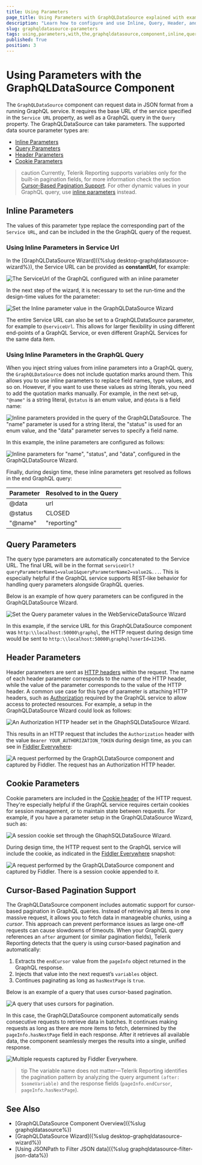 ```yaml
---
title: Using Parameters
page_title: Using Parameters with GraphQLDataSource explained with examples
description: "Learn how to configure and use Inline, Query, Header, and Cookie Parameters with the GraphQLDataSource component in Telerik Reporting."
slug: graphqldatasource-parameters
tags: using,parameters,with,the,graphqldatasource,component,inline,query,header,cookie,fiddler,configure
published: True
position: 3
---
```


# Using Parameters with the GraphQLDataSource Component

The `GraphQLDataSource` component can request data in JSON format from a running GraphQL service. It requires the base URL of the service specified in the `Service URL` property, as well as a GraphQL query in the `Query` property. The GraphQLDataSource can take parameters. The supported data source parameter types are:

* [Inline Parameters](#inline-parameters)
* [Query Parameters](#query-parameters)
* [Header Parameters](#header-parameters)
* [Cookie Parameters](#cookie-parameters)

>caution Currently, Telerik Reporting supports variables only for the built-in pagination fields, for more information check the section [Cursor-Based Pagination Support](#cursor-based-pagination-support).
> For other dynamic values in your GraphQL query, use [inline parameters](#inline-parameters) instead. 

## Inline Parameters

The values of this parameter type replace the corresponding part of the `Service URL`, and can be included in the the GraphQL query of the request.

### Using Inline Parameters in Service Url

In the [GraphQLDataSource Wizard]({%slug desktop-graphqldatasource-wizard%}), the Service URL can be provided as __constantUrl__, for example:

![The ServiceUrl of the GraphQL configured with an inline parameter](images/GraphQLDataSourceUrl.png)

In the next step of the wizard, it is necessary to set the run-time and the design-time values for the parameter:

![Set the Inline parameter value in the GraphQLDataSource Wizard](images/GraphQLDataSourceInlineParameterEndpoint.png)

The entire Service URL can also be set to a GraphQLDataSource parameter, for example to `@serviceUrl`. This allows for larger flexibility in using different end-points of a GraphQL Service, or even different GraphQL Services for the same data item.

### Using Inline Parameters in the GraphQL Query

When you inject string values from inline parameters into a GraphQL query, the `GraphQLDataSource` does not include quotation marks around them. This allows you to use inline parameters to replace field names, type values, and so on. However, if you want to use these values as string literals, you need to add the quotation marks manually. For example, in the next set-up, `"@name"` is a string literal, `@status` is an enum value, and `@data` is a field name:

![Inline parameters provided in the query of the GraphQLDataSource. The "name" parameter is used for a string literal, the "status" is used for an enum value, and the "data" parameter serves to specify a field name.](images/GraphQLDataSourceQueryInlineParameters.png)

In this example, the inline parameters are configured as follows:

![Inline parameters for "name", "status", and "data", configured in the GraphQLDataSource Wizard.](images/GraphQLDataSourceInlineParameters.png)

Finally, during design time, these inline parameters get resolved as follows in the end GraphQL query:

| **Parameter** | **Resolved to in the Query**              |
|---------------|-------------------------------------------|
| @data         | url                                       |
| @status       | CLOSED                                    |
| "@name"       | "reporting"                               |

## Query Parameters

The query type parameters are automatically concatenated to the Service URL. The final URL will be in the format `serviceUrl?queryParameterName1=value1&queryParameterName2=value2&...`. This is especially helpful if the GraphQL service supports REST-like behavior for handling query parameters alongside GraphQL queries. 

Below is an example of how query parameters can be configured in the GraphQLDataSource Wizard.

![Set the Query parameter values in the WebServiceDataSource Wizard](images/GraphQLDataSourceQueryParameter.png)

In this example, if the service URL for this GraphQLDataSource component was `http:\\localhost:50000\graphql`, the HTTP request during design time would be sent to `http:\\localhost:50000\graphql?userId=12345`.

## Header Parameters

Header parameters are sent as [HTTP headers](https://developer.mozilla.org/en-US/docs/Web/HTTP/Headers) within the request. The name of each header parameter corresponds to the name of the HTTP header, while the value of the parameter corresponds to the value of the HTTP header. A common use case for this type of parameter is attaching HTTP headers, such as [Authorization](https://developer.mozilla.org/en-US/docs/Web/HTTP/Headers/Authorization) required by the GraphQL service to allow access to protected resources. For example, a setup in the GraphQLDataSource Wizard could look as follows:

![An Authorization HTTP header set in the GhaphSQLDataSource Wizard.](images/GraphQLDataSourceHeaderParameter.png)

This results in an HTTP request that includes the `Authorization` header with the value `Bearer YOUR_AUTHORIZATION_TOKEN` during design time, as you can see in [Fiddler Everywhere](https://www.telerik.com/fiddler/fiddler-everywhere):

![A request performed by the GraphQLDataSource component and captured by Fiddler. The request has an Authorization HTTP header.](images/AuthorizationTokenFiddlerEverywhere.png)

## Cookie Parameters

Cookie parameters are included in the [Cookie header](https://developer.mozilla.org/en-US/docs/Web/HTTP/Headers/Cookie) of the HTTP request. They're especially helpful if the GraphQL service requires certain cookies for session management, or to maintain state between requests. For example, if you have a parameter setup in the GraphQLDataSource Wizard, such as:

![A session cookie set through the GhaphSQLDataSource Wizard.](images/GraphQLDataSourceCookieParameter.png) 

During design time, the HTTP request sent to the GraphQL service will include the cookie, as indicated in the [Fiddler Everywhere](https://www.telerik.com/fiddler/fiddler-everywhere) snapshot:

![A request performed by the GraphQLDataSource component and captured by Fiddler. There is a session cookie appended to it.](images/CookieSessionFiddlerEverywhere.png)

## Cursor-Based Pagination Support

The GraphQLDataSource component includes automatic support for cursor-based pagination in GraphQL queries. Instead of retrieving all items in one massive request, it allows you to fetch data in manageable chunks, using a *cursor*. This approach can prevent performance issues as large one-off requests can cause slowdowns of timeouts. When your GraphQL query references an `after` argument (or similar pagination fields), Telerik Reporting detects that the query is using cursor-based pagination and automatically:

1. Extracts the `endCursor` value from the `pageInfo` object returned in the GraphQL response.
1. Injects that value into the next request’s `variables` object.
1. Continues paginating as long as `hasNextPage` is `true`.

Below is an example of a query that uses cursor-based pagination.

![A query that uses cursors for pagination.](images/GraphQLDataSourceQueryCursor.png)

In this case, the GraphQLDataSource component automatically sends consecutive requests to retrieve data in batches. It continues making requests as long as there are more items to fetch, determined by the `pageInfo.hasNextPage` field in each response. After it retrieves all available data, the component seamlessly merges the results into a single, unified response.

![Multiple requests captured by Fiddler Everywhere.](images/FiddlerEverywhereMultipleRequestsCursors.png)

>tip The variable name does not matter—Telerik Reporting identifies the pagination pattern by analyzing the query argument `(after: $someVariable)` and the response fields (`pageInfo.endCursor`, `pageInfo.hasNextPage`).

## See Also

* [GraphQLDataSource Component Overview]({%slug graphqldatasource%})
* [GraphQLDataSource Wizard]({%slug desktop-graphqldatasource-wizard%})
* [Using JSONPath to Filter JSON data]({%slug graphqldatasource-filter-json-data%})